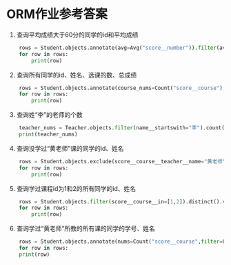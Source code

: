 # ORM作业参考答案

1. 查询平均成绩大于60分的同学的id和平均成绩
```python
    rows = Student.objects.annotate(avg=Avg("score__number")).filter(avg__gte=60).values("id","avg")
    for row in rows:
        print(row)
```
2. 查询所有同学的id、姓名、选课的数、总成绩
```python
    rows = Student.objects.annotate(course_nums=Count("score__course"),total_score=Sum("score__number")).values("id","name","course_nums","total_score")
    for row in rows:
        print(row)
```
3. 查询姓“李”的老师的个数
```python
    teacher_nums = Teacher.objects.filter(name__startswith="李").count()
    print(teacher_nums)
```
4. 查询没学过“黄老师”课的同学的id、姓名
```python
    rows = Student.objects.exclude(score__course__teacher__name="黄老师").values('id','name')
    for row in rows:
        print(row)
```
5. 查询学过课程id为1和2的所有同学的id、姓名
```python
    rows = Student.objects.filter(score__course__in=[1,2]).distinct().values('id','name')
    for row in rows:
        print(row)
```
6. 查询学过“黄老师”所教的所有课的同学的学号、姓名
```python
    rows = Student.objects.annotate(nums=Count("score__course",filter=Q(score__course__teacher__name='黄老师'))).filter(nums=Course.objects.filter(teacher__name='黄老师').count()).values('id','name')
    for row in rows:
    print(row)
```